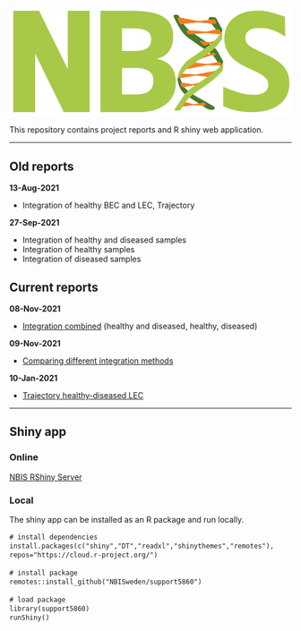 <div class="wrapper-logo"><img class="logo" src="assets/logo.svg"></div>

This repository contains project reports and R shiny web application.

***

## Old reports

**13-Aug-2021**

- Integration of healthy BEC and LEC, Trajectory

**27-Sep-2021**

- Integration of healthy and diseased samples
- Integration of healthy samples
- Integration of diseased samples

## Current reports

**08-Nov-2021**

- [Integration combined](report-combined-integration-port.html) (healthy and diseased, healthy, diseased)

**09-Nov-2021**

- [Comparing different integration methods](report-compare-integration-port.html)

**10-Jan-2021**

- [Trajectory healthy-diseased LEC](report-healthy-diseased-lec-trajectory-port.html)

***

## Shiny app

### Online

[NBIS RShiny Server](https://rshiny.nbis.se/shiny-server-apps/rshiny-support-5860/)

### Local

The shiny app can be installed as an R package and run locally.

```{r,eval=FALSE}
# install dependencies
install.packages(c("shiny","DT","readxl","shinythemes","remotes"),
repos="https://cloud.r-project.org/")

# install package
remotes::install_github("NBISweden/support5860")

# load package
library(support5860)
runShiny()
```
